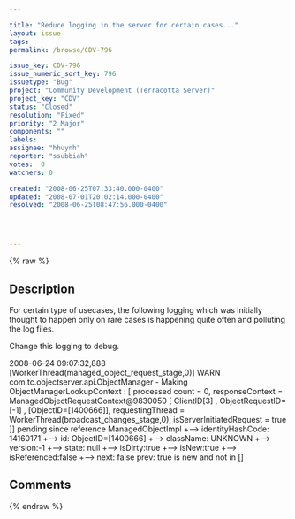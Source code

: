 ```yaml
---

title: "Reduce logging in the server for certain cases..."
layout: issue
tags: 
permalink: /browse/CDV-796

issue_key: CDV-796
issue_numeric_sort_key: 796
issuetype: "Bug"
project: "Community Development (Terracotta Server)"
project_key: "CDV"
status: "Closed"
resolution: "Fixed"
priority: "2 Major"
components: ""
labels: 
assignee: "hhuynh"
reporter: "ssubbiah"
votes:  0
watchers: 0

created: "2008-06-25T07:33:40.000-0400"
updated: "2008-07-01T20:02:14.000-0400"
resolved: "2008-06-25T08:47:56.000-0400"




---
```


{% raw %}

## Description

<div markdown="1" class="description">

For certain type of usecases, the following logging which was initially thought to happen only on rare cases is happening quite often and polluting the log files.

Change this logging to debug.


2008-06-24 09:07:32,888 [WorkerThread(managed\_object\_request\_stage,0)] WARN com.tc.objectserver.api.ObjectManager - Making ObjectManagerLookupContext : [ processed count = 0, responseContext = ManagedObjectRequestContext@9830050 [ ClientID[3] , ObjectRequestID=[-1] , [ObjectID=[1400666]], requestingThread = WorkerThread(broadcast\_changes\_stage,0), isServerInitiatedRequest = true ]]  pending since reference ManagedObjectImpl
    +--> identityHashCode: 14160171
    +--> id: ObjectID=[1400666]
    +--> className: UNKNOWN
    +--> version:-1
    +--> state: null
    +--> isDirty:true    +--> isNew:true    +--> isReferenced:false
    +--> next: false prev: true is new and not in []


</div>

## Comments



{% endraw %}
